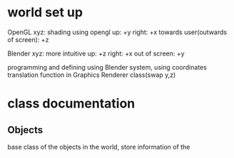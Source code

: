 
# world set up

OpenGL xyz: shading using opengl
up: +y
right: +x
towards user(outwards of screen): +z

Blender xyz: more intuitive
up: +z
right: +x
out of screen: +y

programming and defining using Blender system,
using coordinates translation function in Graphics Renderer class(swap y,z)

# class documentation

## Objects

base class of the objects in the world, store information of the 


